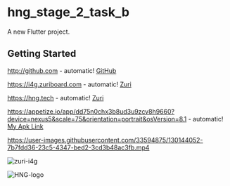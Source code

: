 # hng_stage_2_task_b

A new Flutter project.

## Getting Started

http://github.com - automatic!
[GitHub](http://github.com)

https://i4g.zuriboard.com - automatic!
[Zuri](https://i4g.zuriboard.com)

https://hng.tech - automatic!
[Zuri](https://hng.tech)

https://appetize.io/app/dd75n0chx3b8ud3u9zcv8h9660?device=nexus5&scale=75&orientation=portrait&osVersion=8.1 - automatic!
[My Apk Link](https://appetize.io/app/dd75n0chx3b8ud3u9zcv8h9660?device=nexus5&scale=75&orientation=portrait&osVersion=8.1)

https://user-images.githubusercontent.com/33594875/130144052-7b7fdd36-23c5-4347-bed2-3cd3b48ac3fb.mp4





![zuri-i4g](https://user-images.githubusercontent.com/33594875/130140417-647959ac-c870-4939-bd60-c71f0a35cbcf.png)

![HNG-logo](https://user-images.githubusercontent.com/33594875/130140333-d1416da9-0cd2-4f41-9841-c6db38792aea.png)


